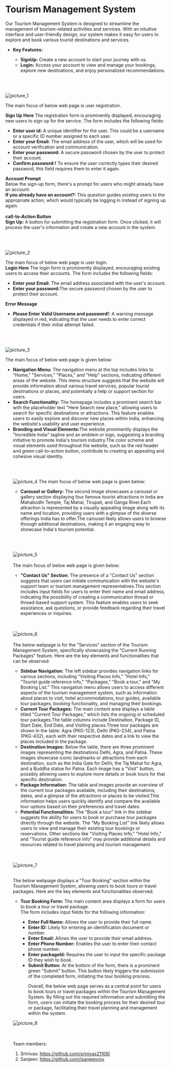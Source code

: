 # Tourism Management System

Our Tourism Management System is designed to streamline the management of tourism-related activities and services. With an intuitive interface and user-friendly design, our system makes
it easy for users to explore and book various tourist destinations and services.
<ul>
<li><b>Key Features:</b></li>
  <ul>
<li><b>SignUp:</b> Create a new account to start your journey with us.</li>
<li><b>Login:</b> Access your account to view and manage your bookings, explore new destinations, and enjoy personalized recommendations.</li>
  </ul>
</ul>
<br></br>

![picture_1](https://github.com/srinivas21109/Tourism-Management-System/assets/119849011/32690c5f-a526-484a-90af-dc4b26bb75d7)

 The main focus of below web page is user registration.

**Sign Up Here**
The registration form is prominently displayed, encouraging new users to sign up for the service. The form includes the following fields:
<ul>
<li><b>Enter user id:</b> A unique identifier for the user. This could be a username or a specific ID number assigned to each user.</li>
<li><b>Enter your Email:</b> The email address of the user, which will be used for account verification and communication.</li>
<li><b>Enter your password:</b> A secure password chosen by the user to protect their account.</li>
<li><b>Confirm password:</b>f To ensure the user correctly types their desired password, this field requires them to enter it again.</li>
</ul>

**Account Prompt** <br>
Below the sign-up form, there's a prompt for users who might already have an account:<br>
<b>If you already have an account?:</b> This question guides existing users to the appropriate action, which would typically be logging in instead of signing up again.
<br></br>
**call-to-Action Button** <br>
<b>Sign Up:</b> A button for submitting the registration form. Once clicked, it will process the user's information and create a new account in the system.

<br></br>

![picture_2](https://github.com/srinivas21109/Tourism-Management-System/assets/119849011/dfe94322-2697-4d07-b193-5fbe6b242010)

 The main focus of below web page is user login.<br>
**Login Here**
The login form is prominently displayed, encouraging existing users to access their accounts. The form includes the following fields:
<ul>
<li><b>Enter your Email:</b> The email address associated with the user's account.</li>
<li><b>Enter your password:</b>The secure password chosen by the user to protect their account.</li>
</ul>

**Error Message**
<ul>
<li><b>Please Enter Valid Username and password!:</b> A warning message displayed in red, indicating that the user needs to enter correct credentials if their initial attempt failed.</li>
</ul>

<br></br>

![picture_3](https://github.com/srinivas21109/Tourism-Management-System/assets/119849011/c1b9ee7e-9baa-4734-a017-e4539e6dcd08)

The main focus of below web page is given below:
 
<ul>
  
<li><b>Navigation Menu:</b>
The navigation menu at the top includes links to "Home," "Services," "Places," and "Help" sections, indicating different areas of the website. This menu structure suggests that the website will provide information about various travel services, popular tourist destinations or places, and potentially a help or support section for users.</li>

<li><b>Search Functionality:</b>
The homepage includes a prominent search bar with the placeholder text "Here Search new place," allowing users to search for specific destinations or attractions. This feature enables users to easily explore and discover new places within India, enhancing the website's usability and user experience.</li>

<li><b>Branding and Visual Elements:</b>The website prominently displays the "Incredible India" tagline and an emblem or logo, suggesting a branding initiative to promote India's tourism industry.The color scheme and visual elements used throughout the website, such as the red header and green call-to-action button, contribute to creating an appealing and cohesive visual identity.</li>

<br></br>

![picture_4](https://github.com/srinivas21109/Tourism-Management-System/assets/119849011/376d3c5b-0406-4b85-989e-9abfefb63c05)
 The main focus of below web page is given below:
<ul>
<li><b>Carousel or Gallery:</b>
The second image showcases a carousel or gallery section displaying four famous tourist attractions in India are Mahabodhi Temple, Taj Mahal, Tirupati, and Ganga River.Each attraction is represented by a visually appealing image along with its name and location, providing users with a glimpse of the diverse offerings India has to offer.The carousel likely allows users to browse through additional destinations, making it an engaging way to showcase India's tourism potential.</li>
</ul>

<br></br>

![picture_5](https://github.com/srinivas21109/Tourism-Management-System/assets/119849011/32954f4f-6e72-424b-ab69-0b3c4c57db3f)
<br></br>
 The main focus of below web page is given below:

<ul>
  <li><b>"Contact Us" Section:</b>
The presence of a "Contact Us" section suggests that users can initiate communication with the website's support team or tourism management representatives.This section includes input fields for users to enter their name and email address, indicating the possibility of creating a communication thread or thread-based support system. This feature enables users to seek assistance, ask questions, or provide feedback regarding their travel experiences or inquiries.</li>
</ul>
<br></br>

![picture_6](https://github.com/srinivas21109/Tourism-Management-System/assets/119849011/1cf9de93-512f-4b0d-8dfb-9a9fee8e9580)
<br></br>
The below webpage is for the "Services" section of the Tourism Management System, specifically showcasing the "Current Running Packages" feature. Here are the key elements and functionalities that can be observed:

<ul>
<li><b>Sidebar Navigation:</b>
The left sidebar provides navigation links for various sections, including "Visiting Places Info," "Hotel Info," "Tourist guide reference info," "Packages," "Book a tour," and "My Booking List." This navigation menu allows users to access different aspects of the tourism management system, such as information about places to visit, hotel accommodations, tour guides, available tour packages, booking functionality, and managing their bookings.</li>

<li><b>Current Tour Packages:</b>
The main content area displays a table titled "Current Tour Packages," which lists the ongoing or scheduled tour packages.The table columns include Destination, Package ID, Start Date, End Date, and Visiting places.Three tour packages are shown in the table: Agra (PKG-123), Delhi (PKG-234), and Patna (PKG-432), each with their respective dates and a link to view the places included in the package.</li>

<li><b>Destination Images:</b> Below the table, there are three prominent images representing the destinations Delhi, Agra, and Patna. These images showcase iconic landmarks or attractions from each destination, such as the India Gate for Delhi, the Taj Mahal for Agra, and a Buddha statue for Patna. Each image has a "Visit" button, possibly allowing users to explore more details or book tours for that specific destination. </li>

<li><b>Package Information:</b>
The table and images provide an overview of the current tour packages available, including their destinations, dates, and a glimpse of the attractions or places to be visited.This information helps users quickly identify and compare the available tour options based on their preferences and travel dates.</li>

<li><b>Potential Functionalities:</b> The "Book a tour" link in the sidebar suggests the ability for users to book or purchase tour packages directly through the website. The "My Booking List" link likely allows users to view and manage their existing tour bookings or reservations. Other sections like "Visiting Places Info," "Hotel Info," and "Tourist guide reference info" may provide additional details and resources related to travel planning and tourism management.</li>

</ul>


<br></br>
![picture_7](https://github.com/srinivas21109/Tourism-Management-System/assets/119849011/0a94198b-ed28-4170-8272-39ca9dc86714)
<br></br>

The below webpage displays a "Tour Booking" section within the Tourism Management System, allowing users to book tours or travel packages. Here are the key elements and functionalities observed:
<ul>
<li><b>Tour Booking Form:</b> The main content area displays a form for users to book a tour or travel package.</li>
The form includes input fields for the following information:
<ul>
  
<li><b>Enter Full Name:</b> Allows the user to provide their full name.</li>
<li><b>Enter ID:</b> Likely for entering an identification document or number.</li>
<li><b>Enter Email:</b> Allows the user to provide their email address.</li>
<li><b>Enter Phone Number:</b> Enables the user to enter their contact phone number.</li>
<li><b>Enter packageId:</b> Requires the user to input the specific package ID they wish to book.</li>
<li><b>Submit Button:</b> At the bottom of the form, there is a prominent green "Submit" button. This button likely triggers the submission of the completed form, initiating the tour booking process.</li>

Overall, the below web page serves as a central point for users to book tours or travel packages within the Tourism Management System. By filling out the required information and submitting the form, users can initiate the booking process for their desired tour or package, facilitating their travel planning and management within the system.
</ul>
</ul>

![picture_8](https://github.com/srinivas21109/Tourism-Management-System/assets/119849011/2d6c5146-04be-4391-b9eb-6505c994d215)

<br></br>
Team members:
1. Srinivas: https://github.com/srinivas21109/
2. Sanjeev: https://github.com/isanjeevroy
